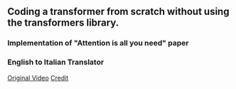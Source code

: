 ## Coding a transformer from scratch without using the transformers library.
### Implementation of "Attention is all you need" paper
### English to Italian Translator
[Original Video](https://www.youtube.com/watch?v=ISNdQcPhsts&t=177s)
[Credit](https://www.youtube.com/@umarjamilai/videos)
